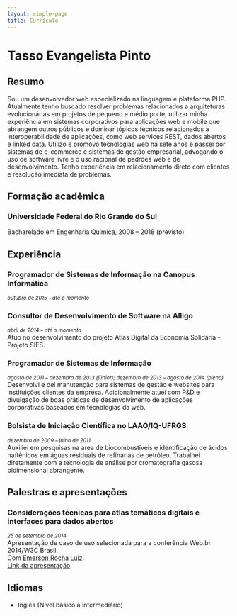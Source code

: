```yaml
---
layout: simple-page
title: Currículo
---
```

# Tasso Evangelista Pinto

## Resumo

Sou um desenvolvedor web especializado na linguagem e plataforma PHP. Atualmente tenho buscado resolver
problemas relacionados a arquiteturas evolucionárias em projetos de pequeno e médio porte, utilizar minha
experiência em sistemas corporativos para aplicações web e mobile que abrangem outros públicos e dominar
tópicos técnicos relacionados à interoperabilidade de aplicações, como web services REST, dados abertos e
linked data. Utilizo e promovo tecnologias web há sete anos e passei por sistemas de e-commerce e sistemas de gestão empresarial, advogando o uso de software livre e o uso racional de padrões web e de desenvolvimento. Tenho experiência em relacionamento direto com clientes e resolução imediata de problemas.

## Formação acadêmica

### Universidade Federal do Rio Grande do Sul

Bacharelado em Engenharia Química, 2008 – 2018 (previsto)

## Experiência

### Programador de Sistemas de Informação na Canopus Informática
<small>*outubro de 2015 – até o momento*</small>

### Consultor de Desenvolvimento de Software na Alligo

<small>*abril de 2014 – até o momento*</small>  
Atuo no desenvolvimento do projeto Atlas Digital da Economia Solidária - Projeto SIES.

### Programador de Sistemas de Informação

<small>*agosto de 2011 – dezembro de 2013 (júnior); dezembro de 2013 – agosto de 2014 (pleno)*</small>  
Desenvolvi e dei manutenção para sistemas de gestão e websites para instituições clientes da empresa.
Adicionalmente atuei com P&D e divulgação de boas práticas de desenvolvimento de aplicações
corporativas baseados em tecnologias da web.

### Bolsista de Iniciação Científica no LAAO/IQ-UFRGS

<small>*dezembro de 2009 – julho de 2011*</small>  
Auxiliei em pesquisas na área de biocombustíveis e identificação de ácidos naftênicos em águas residuais
de refinarias de petróleo. Trabalhei diretamente com a tecnologia de análise por cromatografia gasosa
bidimensional abrangente.

## Palestras e apresentações

### Considerações técnicas para atlas temáticos digitais e interfaces para dados abertos

<small>*25 de setembro de 2014*</small>  
Apresentação de caso de uso selecionada para a conferência Web.br 2014/W3C Brasil.  
Com <a href="http://www.fititnt.org/" target="_blank">Emerson Rocha Luiz</a>.  
<a href="http://pt.slideshare.net/alligoweb/webbr2014-atlas-e-interfaces-para-dados-abertos" target="_blank">Link da apresentação</a>.

## Idiomas

* Inglês (Nível básico a intermediário)
